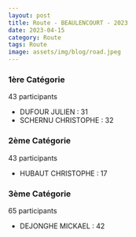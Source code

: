 ```yaml
---
layout: post
title: Route - BEAULENCOURT - 2023
date: 2023-04-15
category: Route
tags: Route
image: assets/img/blog/road.jpeg
---
```


### 1ère Catégorie
43 participants
- DUFOUR JULIEN : 31
- SCHERNU CHRISTOPHE : 32

### 2ème Catégorie
43 participants
- HUBAUT CHRISTOPHE : 17

### 3ème Catégorie
65 participants
- DEJONGHE MICKAEL : 42
